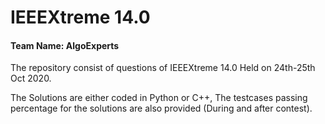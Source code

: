 # IEEEXtreme 14.0
#### Team Name: AlgoExperts

The repository consist of questions of IEEEXtreme 14.0 Held on 24th-25th Oct 2020.

The Solutions are either coded in Python or C++, The testcases passing percentage for the solutions are also provided (During and after contest).
